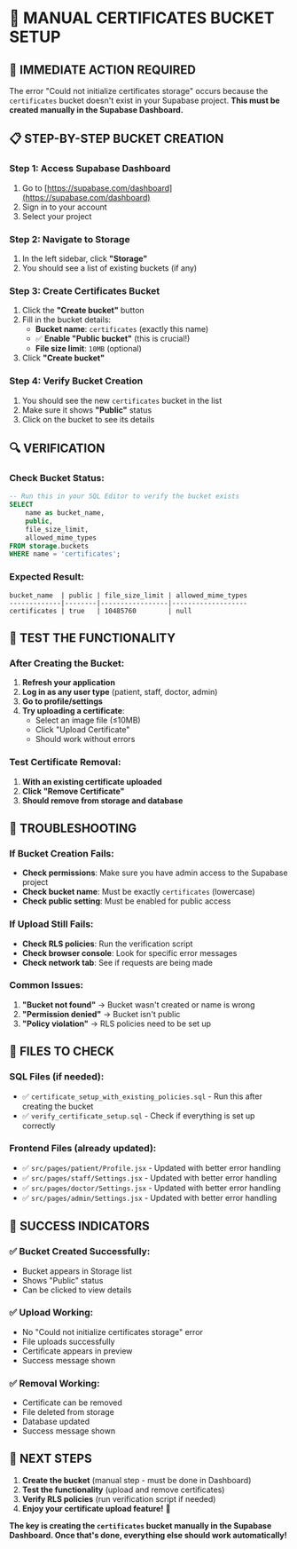 # 🎯 MANUAL CERTIFICATES BUCKET SETUP

## 🚨 **IMMEDIATE ACTION REQUIRED**

The error "Could not initialize certificates storage" occurs because the `certificates` bucket doesn't exist in your Supabase project. **This must be created manually in the Supabase Dashboard.**

## 📋 **STEP-BY-STEP BUCKET CREATION**

### **Step 1: Access Supabase Dashboard**
1. Go to [https://supabase.com/dashboard](https://supabase.com/dashboard)
2. Sign in to your account
3. Select your project

### **Step 2: Navigate to Storage**
1. In the left sidebar, click **"Storage"**
2. You should see a list of existing buckets (if any)

### **Step 3: Create Certificates Bucket**
1. Click the **"Create bucket"** button
2. Fill in the bucket details:
   - **Bucket name**: `certificates` (exactly this name)
   - ✅ **Enable "Public bucket"** (this is crucial!)
   - **File size limit**: `10MB` (optional)
3. Click **"Create bucket"**

### **Step 4: Verify Bucket Creation**
1. You should see the new `certificates` bucket in the list
2. Make sure it shows **"Public"** status
3. Click on the bucket to see its details

## 🔍 **VERIFICATION**

### **Check Bucket Status:**
```sql
-- Run this in your SQL Editor to verify the bucket exists
SELECT 
    name as bucket_name,
    public,
    file_size_limit,
    allowed_mime_types
FROM storage.buckets 
WHERE name = 'certificates';
```

### **Expected Result:**
```
bucket_name  | public | file_size_limit | allowed_mime_types
-------------|--------|-----------------|-------------------
certificates | true   | 10485760        | null
```

## 🎯 **TEST THE FUNCTIONALITY**

### **After Creating the Bucket:**
1. **Refresh your application**
2. **Log in as any user type** (patient, staff, doctor, admin)
3. **Go to profile/settings**
4. **Try uploading a certificate**:
   - Select an image file (≤10MB)
   - Click "Upload Certificate"
   - Should work without errors

### **Test Certificate Removal:**
1. **With an existing certificate uploaded**
2. **Click "Remove Certificate"**
3. **Should remove from storage and database**

## 🔧 **TROUBLESHOOTING**

### **If Bucket Creation Fails:**
- **Check permissions**: Make sure you have admin access to the Supabase project
- **Check bucket name**: Must be exactly `certificates` (lowercase)
- **Check public setting**: Must be enabled for public access

### **If Upload Still Fails:**
- **Check RLS policies**: Run the verification script
- **Check browser console**: Look for specific error messages
- **Check network tab**: See if requests are being made

### **Common Issues:**
1. **"Bucket not found"** → Bucket wasn't created or name is wrong
2. **"Permission denied"** → Bucket isn't public
3. **"Policy violation"** → RLS policies need to be set up

## 📁 **FILES TO CHECK**

### **SQL Files (if needed):**
- ✅ `certificate_setup_with_existing_policies.sql` - Run this after creating the bucket
- ✅ `verify_certificate_setup.sql` - Check if everything is set up correctly

### **Frontend Files (already updated):**
- ✅ `src/pages/patient/Profile.jsx` - Updated with better error handling
- ✅ `src/pages/staff/Settings.jsx` - Updated with better error handling
- ✅ `src/pages/doctor/Settings.jsx` - Updated with better error handling
- ✅ `src/pages/admin/Settings.jsx` - Updated with better error handling

## 🎉 **SUCCESS INDICATORS**

### **✅ Bucket Created Successfully:**
- Bucket appears in Storage list
- Shows "Public" status
- Can be clicked to view details

### **✅ Upload Working:**
- No "Could not initialize certificates storage" error
- File uploads successfully
- Certificate appears in preview
- Success message shown

### **✅ Removal Working:**
- Certificate can be removed
- File deleted from storage
- Database updated
- Success message shown

## 🚀 **NEXT STEPS**

1. **Create the bucket** (manual step - must be done in Dashboard)
2. **Test the functionality** (upload and remove certificates)
3. **Verify RLS policies** (run verification script if needed)
4. **Enjoy your certificate upload feature!** 🎯

**The key is creating the `certificates` bucket manually in the Supabase Dashboard. Once that's done, everything else should work automatically!** 